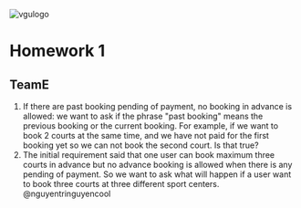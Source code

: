 ![vgulogo](https://github.com/nguyentringuyencool/Images/blob/master/vgulogo.png)
# **Homework 1**
## **TeamE**
1. If there are past booking pending of payment, no booking in advance is allowed: we want to ask if the phrase "past booking" means the previous booking or the current booking. For example, if we want to book 2 courts at the same time, and we have not paid for the first booking yet so we can not book the second court. Is that true?
2. The initial requirement said that one user can book maximum three courts in advance but no advance booking is allowed when there is any pending of payment. So we want to ask what will happen if a user want to book three courts at three different sport centers.
@nguyentringuyencool
